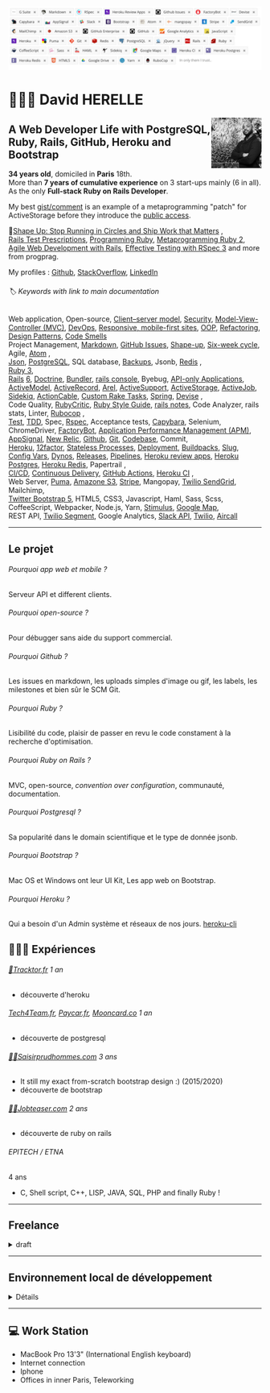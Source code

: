 ![alt text](https://github.com/dinatih/dinatih/raw/master/profile_header.jpeg)

# 👷🏾‍♂️ David HERELLE
<img align="right" width="100" height="100" src="https://github.com/dinatih/dinatih/raw/master/profile_picture.jpeg">

## A Web Developer Life with PostgreSQL, Ruby, Rails, GitHub, Heroku and Bootstrap

**34 years old**, domiciled in **Paris** 18th.  
More than **7 years of cumulative experience** on 3 start-ups mainly (6 in all). As the only **Full-stack Ruby on Rails Developer**.

My best [gist/comment](https://github.com/rails/rails/issues/31419#issuecomment-370900013) is an example of a metaprogramming "patch" for ActiveStorage before they introduce the [public access](https://edgeguides.rubyonrails.org/active_storage_overview.html#public-access).

📕[Shape Up: Stop Running in Circles and Ship Work that Matters](https://basecamp.com/shapeup) ,  
[Rails Test Prescriptions](https://pragprog.com/titles/nrtest3/rails-5-test-prescriptions/),
[Programming Ruby](https://pragprog.com/titles/ruby4/programming-ruby-1-9-2-0-4th-edition/), [Metaprogramming Ruby 2](https://pragprog.com/titles/ppmetr2/metaprogramming-ruby-2/),
[Agile Web Development with Rails](https://pragprog.com/titles/rails4/agile-web-development-with-rails-4/), [Effective Testing with RSpec 3](https://pragprog.com/titles/rspec3/effective-testing-with-rspec-3/) and more from progprag.

My profiles : [Github](https://github.com/dinatih),
[StackOverflow](https://stackoverflow.com/users/524028/dinatih), [LinkedIn](https://www.linkedin.com/in/dinatih/)

###### 🏷 Keywords with link to main documentation

Web application, Open-source, [Client–server model](https://en.wikipedia.org/wiki/Client-server_model), [Security](https://guides.rubyonrails.org/security.html), [Model-View-Controller (MVC)](https://en.wikipedia.org/wiki/Model-view-controller), [DevOps](https://en.wikipedia.org/wiki/DevOps), [Responsive, mobile-first sites](https://getbootstrap.com/docs/5.0/getting-started/introduction/), [OOP](https://en.wikipedia.org/wiki/Object-oriented_programming), [Refactoring](https://refactoring.guru/refactoring), [Design Patterns](https://refactoring.guru/design-patterns/ruby), [Code Smells](https://refactoring.guru/refactoring/smells)   
Project Management, [Markdown](https://guides.github.com/features/mastering-markdown/), [GitHub Issues](https://guides.github.com/features/issues/), [Shape-up](https://basecamp.com/shapeup/webbook), [Six-week cycle](https://basecamp.com/shapeup/0.3-chapter-01#six-week-cycles), Agile, [Atom](https://flight-manual.atom.io/getting-started/sections/why-atom/) ,  
[Json](https://www.json.org/json-en.html), [PostgreSQL](https://www.postgresql.org/docs/current/), SQL database, [Backups](https://devcenter.heroku.com/articles/heroku-postgres-data-safety-and-continuous-protection), Jsonb, [Redis](https://redis.io/documentation) ,   
[Ruby 3](https://docs.ruby-lang.org/en/),  
[Rails](https://guides.rubyonrails.org/) [6](https://devcenter.heroku.com/articles/getting-started-with-rails6), [Doctrine](https://rubyonrails.org/doctrine), [Bundler](https://bundler.io/), [rails console](https://guides.rubyonrails.org/command_line.html#bin-rails-console), Byebug, [API-only Applications](https://guides.rubyonrails.org/api_app.html), [ActiveModel](https://guides.rubyonrails.org/active_model_basics.html), [ActiveRecord](https://guides.rubyonrails.org/active_record_basics.html), [Arel](https://thoughtbot.com/blog/using-arel-to-compose-sql-queries), [ActiveSupport](https://guides.rubyonrails.org/active_support_core_extensions.html), [ActiveStorage](https://guides.rubyonrails.org/active_storage_overview.html), [ActiveJob](https://guides.rubyonrails.org/active_job_basics.html), [Sidekiq](https://github.com/mperham/sidekiq/wiki/Getting-Started), [ActionCable](https://guides.rubyonrails.org/action_cable_overview.html), [Custom Rake Tasks](https://guides.rubyonrails.org/command_line.html#custom-rake-tasks), [Spring](https://github.com/rails/spring), [Devise](https://github.com/heartcombo/devise) ,  
Code Quality, [RubyCritic](https://github.com/whitesmith/rubycritic), [Ruby Style Guide](https://rubystyle.guide/), [rails notes](https://guides.rubyonrails.org/command_line.html#bin-rails-notes), Code Analyzer,  rails stats, Linter, [Rubocop](https://docs.rubocop.org/) ,  
[Test](https://guides.rubyonrails.org/testing.html), [TDD](https://en.wikipedia.org/wiki/Test-driven_development), Spec, [Rspec](https://rspec.info/documentation/), Acceptance tests, [Capybara](https://github.com/teamcapybara/capybara), Selenium, ChromeDriver, [FactoryBot](https://github.com/thoughtbot/factory_bot/blob/master/GETTING_STARTED.md), [Application Performance Management (APM)](https://en.wikipedia.org/wiki/Application_performance_management), [AppSignal](https://appsignal.com/), [New Relic](https://blog.newrelic.com/product-news/ruby-agent-secret-super-powers/),
[Github](https://guides.github.com/), [Git](https://ndpsoftware.com/git-cheatsheet.html), [Codebase](https://12factor.net/codebase), Commit,  
[Heroku](https://devcenter.heroku.com/categories/reference), [12factor](https://12factor.net/), [Stateless Processes](https://12factor.net/processes), [Deployment](https://devcenter.heroku.com/articles/github-integration), [Buildpacks](https://devcenter.heroku.com/articles/buildpacks), [Slug](https://devcenter.heroku.com/articles/slug-compiler), [Config Vars](https://devcenter.heroku.com/articles/config-vars), [Dynos](https://devcenter.heroku.com/articles/dynos), [Releases](https://devcenter.heroku.com/articles/releases), [Pipelines](https://devcenter.heroku.com/articles/pipelines), [Heroku review apps](https://devcenter.heroku.com/articles/github-integration-review-apps),  [Heroku Postgres](https://www.heroku.com/postgres), [Heroku Redis](https://devcenter.heroku.com/articles/heroku-redis), Papertrail ,  
[CI/CD](https://en.wikipedia.org/wiki/CI/CD), [Continuous Delivery](https://www.heroku.com/continuous-delivery), [GitHub Actions](https://docs.github.com/en/actions), [Heroku CI](https://www.heroku.com/continuous-integration) ,  
Web Server, [Puma](https://devcenter.heroku.com/articles/deploying-rails-applications-with-the-puma-web-server),
[Amazone S3](https://docs.aws.amazon.com/s3/index.html),
[Stripe](https://stripe.com/docs), Mangopay, [Twilio SendGrid](https://sendgrid.com/docs/api-reference/), Mailchimp,  
[Twitter Bootstrap 5](https://getbootstrap.com/docs), HTML5, CSS3, Javascript, Haml, Sass, Scss, CoffeeScript, Webpacker, Node.js, Yarn, [Stimulus](https://stimulus.hotwire.dev/),
[Google Map](https://developers.google.com/maps/documentation/javascript/overview),  
REST API, [Twilio Segment](https://segment.com/), Google Analytics, [Slack API](https://api.slack.com/), [Twilio](https://www.twilio.com/), [Aircall](https://aircall.io/)

---
## Le projet
###### Pourquoi app web et mobile ?
Serveur API et different clients.

###### Pourquoi open-source ?
Pour débugger sans aide du support commercial.

###### Pourquoi Github ?
Les issues en markdown, les uploads simples d'image ou gif, les labels, les milestones et bien sûr le SCM Git.

###### Pourquoi Ruby ?
Lisibilité du code, plaisir de passer en revu le code constament à la recherche d'optimisation.

###### Pourquoi Ruby on Rails ?
MVC, open-source, *convention over configuration*, communauté, documentation.

###### Pourquoi Postgresql ?
Sa popularité dans le domain scientifique et le type de donnée jsonb.

###### Pourquoi Bootstrap ?
Mac OS et Windows ont leur UI Kit, Les app web on Bootstrap.

###### Pourquoi Heroku ?
Qui a besoin d'un Admin système et réseaux de nos jours. [heroku-cli](https://devcenter.heroku.com/articles/heroku-cli)

## 👨🏾‍💻 Expériences
###### [👷Tracktor.fr](https://tracktor.fr) 1 an
- découverte d'heroku

###### [Tech4Team.fr](http://Tech4Team.fr), [Paycar.fr](https://paycar.fr), [Mooncard.co](http://mooncard.co) 1 an

- découverte de postgresql

###### [🧑‍💼Saisirprudhommes.com](https://saisirprudhommes.com) 3 ans
- It still my exact from-scratch bootstrap design :) (2015/2020)
- découverte de bootstrap

###### [🧑‍🎓Jobteaser.com](https://jobteaser.com) 2 ans

- découverte de ruby on rails

###### EPITECH / ETNA
4 ans

- C, Shell script, C++, LISP, JAVA, SQL, PHP and finally Ruby !
---
## Freelance

<details>
  <summary>draft</summary>
  <p>

## Missions freelances

###### Upgrade Ruby version codebase
###### Upgrade Rails version codebase
###### Upgrade Twitter Bootstrap version codebase
###### Clean up Ruby codebase
###### Clean up Rails codebase
###### Clean up PostgreSQL databases
###### Write tests (Rspec or minitest)
###### Write documentation
###### Set project on Heroku
GitHub integration, https, pipeline, production, staging, demo, review apps, heroku-ci

  </p>
</details>

---

## Environnement local de développement
<details>
  <summary>Détails</summary>
  <p>

```ruby
# System tools
http://brew.sh

# Heroku
brew install heroku/brew/heroku

# Databases
brew install postgresql
brew services start postgresql
brew install redis
brew services start redis

# Mac OS apps
brew install cask
brew install --cask google-chrome
brew install --cask atom
brew install --cask superproductivity
brew install --cask tableplus
brew install --cask slack
brew install --cask rectangle
brew install --cask google-drive

# Node.js
brew install nodejs

# Ruby env
# install rvm or rbenv

# Ruby gems

# Web server
gem install puma

# Web framework
gem install rails

# Relational database
gem install postgres

# No-SQL, in memory database
gem install redis

# Queueing system
gem install sidekiq

# Testing framework
gem install rspec # or minitest
gem install spring
gem install capybara

# Debugger
gem install byebug

# Static code analyzer
gem install rubocop

# Web services

gem install newrelic_rpm

# Web packages
npm install bootstrap
```
  </p>
</details>

---
## 💻 Work Station
- MacBook Pro 13'3" (International English keyboard)
- Internet connection
- Iphone
- Offices in inner Paris, Teleworking

